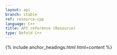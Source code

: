 ```yaml
---
layout: api
branch: stable
ref: resource-cpp
language: C++
title: API reference (Resource)
type: Defold C++
---
```

{% include anchor_headings.html html=content %}
